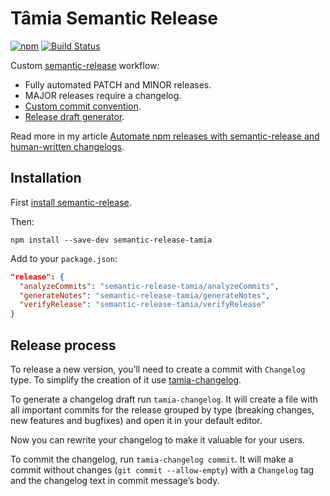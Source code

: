 # Tâmia Semantic Release

[![npm](https://img.shields.io/npm/v/semantic-release-tamia.svg)](https://www.npmjs.com/package/semantic-release-tamia) [![Build Status](https://travis-ci.org/tamiadev/semantic-release-tamia.svg)](https://travis-ci.org/tamiadev/semantic-release-tamia)

Custom [semantic-release](https://github.com/semantic-release/semantic-release) workflow:

- Fully automated PATCH and MINOR releases.
- MAJOR releases require a changelog.
- [Custom commit convention](./Convention.md).
- [Release draft generator](https://github.com/tamiadev/tamia-changelog).

Read more in my article [Automate npm releases with semantic-release and human-written changelogs](http://blog.sapegin.me/all/semantic-release).

## Installation

First [install semantic-release](https://github.com/semantic-release/semantic-release#setup).

Then:

```
npm install --save-dev semantic-release-tamia
```

Add to your `package.json`:

```json
"release": {
  "analyzeCommits": "semantic-release-tamia/analyzeCommits",
  "generateNotes": "semantic-release-tamia/generateNotes",
  "verifyRelease": "semantic-release-tamia/verifyRelease"
}
```

## Release process

To release a new version, you’ll need to create a commit with `Changelog` type. To simplify the creation of it use [tamia-changelog](https://github.com/tamiadev/tamia-changelog).

To generate a changelog draft run `tamia-changelog`. It will create a file with all important commits for the release grouped by type (breaking changes, new features and bugfixes) and open it in your default editor.

Now you can rewrite your changelog to make it valuable for your users.

To commit the changelog, run `tamia-changelog commit`. It will make a commit without changes (`git commit --allow-empty`) with a `Changelog` tag and the changelog text in commit message’s body.
